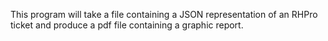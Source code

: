 This program will take a file containing a JSON representation of
an RHPro ticket and produce a pdf file containing a graphic report.
